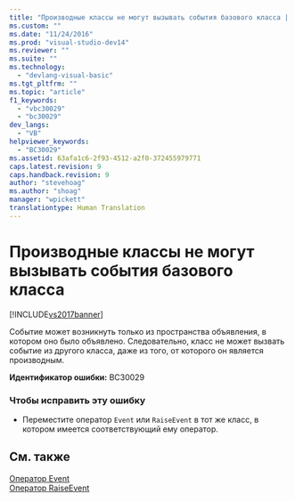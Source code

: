 ```yaml
---
title: "Производные классы не могут вызывать события базового класса | Microsoft Docs"
ms.custom: ""
ms.date: "11/24/2016"
ms.prod: "visual-studio-dev14"
ms.reviewer: ""
ms.suite: ""
ms.technology: 
  - "devlang-visual-basic"
ms.tgt_pltfrm: ""
ms.topic: "article"
f1_keywords: 
  - "vbc30029"
  - "bc30029"
dev_langs: 
  - "VB"
helpviewer_keywords: 
  - "BC30029"
ms.assetid: 63afa1c6-2f93-4512-a2f0-372455979771
caps.latest.revision: 9
caps.handback.revision: 9
author: "stevehoag"
ms.author: "shoag"
manager: "wpickett"
translationtype: Human Translation
---
```

# Производные классы не могут вызывать события базового класса
[!INCLUDE[vs2017banner](../../../csharp/includes/vs2017banner.md)]

Событие может возникнуть только из пространства объявления, в котором оно было объявлено.  Следовательно, класс не может вызвать событие из другого класса, даже из того, от которого он является производным.  
  
 **Идентификатор ошибки:** BC30029  
  
### Чтобы исправить эту ошибку  
  
-   Переместите оператор `Event` или `RaiseEvent` в тот же класс, в котором имеется соответствующий ему оператор.  
  
## См. также  
 [Оператор Event](../../../visual-basic/language-reference/statements/event-statement.md)   
 [Оператор RaiseEvent](../../../visual-basic/language-reference/statements/raiseevent-statement.md)